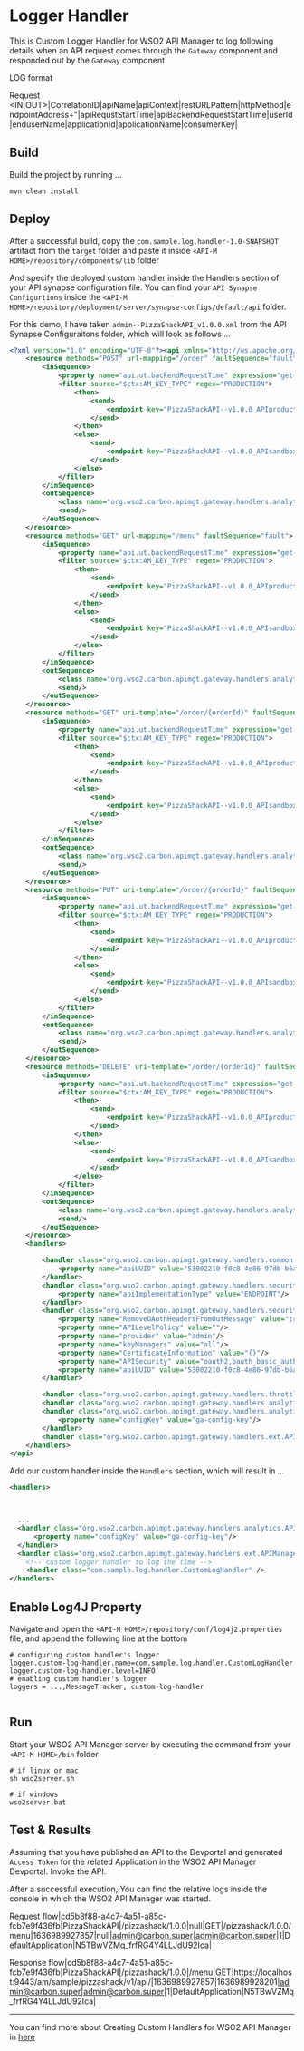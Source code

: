 # Logger Handler

This is Custom Logger Handler for WSO2 API Manager to log following details when an API request comes through the `Gateway` component and responded out by the `Gateway` component.

LOG format

Request <IN|OUT>|CorrelationID|apiName|apiContext|restURLPattern|httpMethod|endpointAddress+"|apiRequstStartTime|apiBackendRequestStartTime|userId|enduserName|applicationId|applicationName|consumerKey|

## Build

Build the project by running ...

```shell
mvn clean install
```

## Deploy

After a successful build, copy the `com.sample.log.handler-1.0-SNAPSHOT` artifact from the `target` folder and paste it inside `<API-M HOME>/repository/components/lib` folder

And specify the deployed custom handler inside the Handlers section of your API synapse configuration file. You can find your `API Synapse Configurtions` inside the `<API-M HOME>/repository/deployment/server/synapse-configs/default/api` folder.

For this demo, I have taken `admin--PizzaShackAPI_v1.0.0.xml` from the API Synapse Configuraitons folder, which will look as follows ...

```xml
<?xml version="1.0" encoding="UTF-8"?><api xmlns="http://ws.apache.org/ns/synapse" name="admin--PizzaShackAPI" context="/pizzashack/1.0.0" version="1.0.0" version-type="context">
    <resource methods="POST" url-mapping="/order" faultSequence="fault">
        <inSequence>
            <property name="api.ut.backendRequestTime" expression="get-property('SYSTEM_TIME')"/>
            <filter source="$ctx:AM_KEY_TYPE" regex="PRODUCTION">
                <then>
                    <send>
                        <endpoint key="PizzaShackAPI--v1.0.0_APIproductionEndpoint"/>
                    </send>
                </then>
                <else>
                    <send>
                        <endpoint key="PizzaShackAPI--v1.0.0_APIsandboxEndpoint"/>
                    </send>
                </else>
            </filter>
        </inSequence>
        <outSequence>
            <class name="org.wso2.carbon.apimgt.gateway.handlers.analytics.APIMgtResponseHandler"/>
            <send/>
        </outSequence>
    </resource>
    <resource methods="GET" url-mapping="/menu" faultSequence="fault">
        <inSequence>
            <property name="api.ut.backendRequestTime" expression="get-property('SYSTEM_TIME')"/>
            <filter source="$ctx:AM_KEY_TYPE" regex="PRODUCTION">
                <then>
                    <send>
                        <endpoint key="PizzaShackAPI--v1.0.0_APIproductionEndpoint"/>
                    </send>
                </then>
                <else>
                    <send>
                        <endpoint key="PizzaShackAPI--v1.0.0_APIsandboxEndpoint"/>
                    </send>
                </else>
            </filter>
        </inSequence>
        <outSequence>
            <class name="org.wso2.carbon.apimgt.gateway.handlers.analytics.APIMgtResponseHandler"/>
            <send/>
        </outSequence>
    </resource>
    <resource methods="GET" uri-template="/order/{orderId}" faultSequence="fault">
        <inSequence>
            <property name="api.ut.backendRequestTime" expression="get-property('SYSTEM_TIME')"/>
            <filter source="$ctx:AM_KEY_TYPE" regex="PRODUCTION">
                <then>
                    <send>
                        <endpoint key="PizzaShackAPI--v1.0.0_APIproductionEndpoint"/>
                    </send>
                </then>
                <else>
                    <send>
                        <endpoint key="PizzaShackAPI--v1.0.0_APIsandboxEndpoint"/>
                    </send>
                </else>
            </filter>
        </inSequence>
        <outSequence>
            <class name="org.wso2.carbon.apimgt.gateway.handlers.analytics.APIMgtResponseHandler"/>
            <send/>
        </outSequence>
    </resource>
    <resource methods="PUT" uri-template="/order/{orderId}" faultSequence="fault">
        <inSequence>
            <property name="api.ut.backendRequestTime" expression="get-property('SYSTEM_TIME')"/>
            <filter source="$ctx:AM_KEY_TYPE" regex="PRODUCTION">
                <then>
                    <send>
                        <endpoint key="PizzaShackAPI--v1.0.0_APIproductionEndpoint"/>
                    </send>
                </then>
                <else>
                    <send>
                        <endpoint key="PizzaShackAPI--v1.0.0_APIsandboxEndpoint"/>
                    </send>
                </else>
            </filter>
        </inSequence>
        <outSequence>
            <class name="org.wso2.carbon.apimgt.gateway.handlers.analytics.APIMgtResponseHandler"/>
            <send/>
        </outSequence>
    </resource>
    <resource methods="DELETE" uri-template="/order/{orderId}" faultSequence="fault">
        <inSequence>
            <property name="api.ut.backendRequestTime" expression="get-property('SYSTEM_TIME')"/>
            <filter source="$ctx:AM_KEY_TYPE" regex="PRODUCTION">
                <then>
                    <send>
                        <endpoint key="PizzaShackAPI--v1.0.0_APIproductionEndpoint"/>
                    </send>
                </then>
                <else>
                    <send>
                        <endpoint key="PizzaShackAPI--v1.0.0_APIsandboxEndpoint"/>
                    </send>
                </else>
            </filter>
        </inSequence>
        <outSequence>
            <class name="org.wso2.carbon.apimgt.gateway.handlers.analytics.APIMgtResponseHandler"/>
            <send/>
        </outSequence>
    </resource>
    <handlers>

        <handler class="org.wso2.carbon.apimgt.gateway.handlers.common.APIMgtLatencyStatsHandler">
            <property name="apiUUID" value="53002210-f0c8-4e86-97db-b6a31092ba2a"/>
        </handler>
        <handler class="org.wso2.carbon.apimgt.gateway.handlers.security.CORSRequestHandler">
            <property name="apiImplementationType" value="ENDPOINT"/>
        </handler>
        <handler class="org.wso2.carbon.apimgt.gateway.handlers.security.APIAuthenticationHandler">
            <property name="RemoveOAuthHeadersFromOutMessage" value="true"/>
            <property name="APILevelPolicy" value=""/>
            <property name="provider" value="admin"/>
            <property name="keyManagers" value="all"/>
            <property name="CertificateInformation" value="{}"/>
            <property name="APISecurity" value="oauth2,oauth_basic_auth_api_key_mandatory"/>
            <property name="apiUUID" value="53002210-f0c8-4e86-97db-b6a31092ba2a"/>
        </handler>

        <handler class="org.wso2.carbon.apimgt.gateway.handlers.throttling.ThrottleHandler"/>
        <handler class="org.wso2.carbon.apimgt.gateway.handlers.analytics.APIMgtUsageHandler"/>
        <handler class="org.wso2.carbon.apimgt.gateway.handlers.analytics.APIMgtGoogleAnalyticsTrackingHandler">
            <property name="configKey" value="ga-config-key"/>
        </handler>
        <handler class="org.wso2.carbon.apimgt.gateway.handlers.ext.APIManagerExtensionHandler"/>
    </handlers>
</api>

```

Add our custom handler inside the `Handlers` section, which will result in ...

```xml
<handlers>



  ...
  <handler class="org.wso2.carbon.apimgt.gateway.handlers.analytics.APIMgtGoogleAnalyticsTrackingHandler">
      <property name="configKey" value="ga-config-key"/>
  </handler>
  <handler class="org.wso2.carbon.apimgt.gateway.handlers.ext.APIManagerExtensionHandler"/>
    <!-- custom logger handler to log the time -->
    <handler class="com.sample.log.handler.CustomLogHandler" />
</handlers>
```

## Enable Log4J Property

Navigate and open the `<API-M HOME>/repository/conf/log4j2.properties` file, and append the following line at the bottom

```properties
# configuring custom handler's logger
logger.custom-log-handler.name=com.sample.log.handler.CustomLogHandler
logger.custom-log-handler.level=INFO
# enabling custom handler's logger
loggers = ...,MessageTracker, custom-log-handler


```

## Run

Start your WSO2 API Manager server by executing the command from your `<API-M HOME>/bin` folder

```shell
# if linux or mac
sh wso2server.sh

# if windows
wso2server.bat
```



## Test & Results

Assuming that you have published an API to the Devportal and generated `Access Token` for the related Application in the WSO2 API Manager Devportal. Invoke the API.



After a successful execution, You can find the relative logs inside the console in which the WSO2 API Manager was started.

Request flow|cd5b8f88-a4c7-4a51-a85c-fcb7e9f436fb|PizzaShackAPI|/pizzashack/1.0.0|null|GET|/pizzashack/1.0.0/menu|1636989927857|null|admin@carbon.super|admin@carbon.super|1|DefaultApplication|N5TBwVZMq_frfRG4Y4LLJdU92Ica|

Response flow|cd5b8f88-a4c7-4a51-a85c-fcb7e9f436fb|PizzaShackAPI|/pizzashack/1.0.0|/menu|GET|https://localhost:9443/am/sample/pizzashack/v1/api/|1636989927857|1636989928201|admin@carbon.super|admin@carbon.super|1|DefaultApplication|N5TBwVZMq_frfRG4Y4LLJdU92Ica|

---

You can find more about Creating Custom Handlers for WSO2 API Manager in [here](https://docs.wso2.com/display/AM260/Writing+Custom+Handlers)
